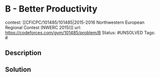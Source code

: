 # B - Better Productivity

contest: [[CFICPC/101485/101485|2015-2016 Northwestern European Regional Contest (NWERC 2015)]]
url: https://codeforces.com/gym/101485/problem/B
Status: #UNSOLVED
Tags: #

## Description

## Solution

